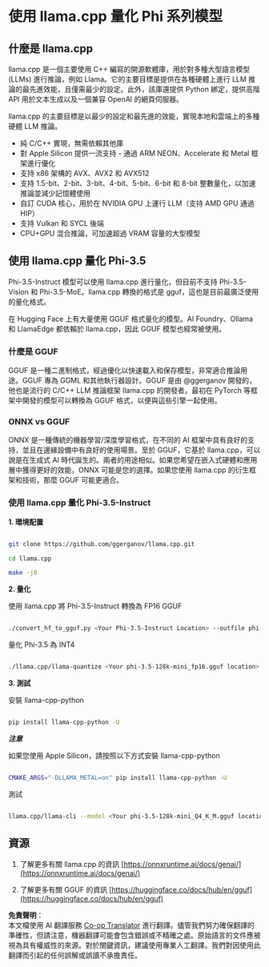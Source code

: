 <!--
CO_OP_TRANSLATOR_METADATA:
{
  "original_hash": "2a7aaeb42235207ba74581473b305581",
  "translation_date": "2025-04-04T06:08:06+00:00",
  "source_file": "md\\01.Introduction\\04\\UsingLlamacppQuantifyingPhi.md",
  "language_code": "tw"
}
-->
# **使用 llama.cpp 量化 Phi 系列模型**

## **什麼是 llama.cpp**

llama.cpp 是一個主要使用 C++ 編寫的開源軟體庫，用於對多種大型語言模型 (LLMs) 進行推論，例如 Llama。它的主要目標是提供在各種硬體上進行 LLM 推論的最先進效能，且僅需最少的設定。此外，該庫還提供 Python 綁定，提供高階 API 用於文本生成以及一個兼容 OpenAI 的網頁伺服器。

llama.cpp 的主要目標是以最少的設定和最先進的效能，實現本地和雲端上的多種硬體 LLM 推論。

- 純 C/C++ 實現，無需依賴其他庫
- 對 Apple Silicon 提供一流支持 - 通過 ARM NEON、Accelerate 和 Metal 框架進行優化
- 支持 x86 架構的 AVX、AVX2 和 AVX512
- 支持 1.5-bit、2-bit、3-bit、4-bit、5-bit、6-bit 和 8-bit 整數量化，以加速推論並減少記憶體使用
- 自訂 CUDA 核心，用於在 NVIDIA GPU 上運行 LLM（支持 AMD GPU 通過 HIP）
- 支持 Vulkan 和 SYCL 後端
- CPU+GPU 混合推論，可加速超過 VRAM 容量的大型模型

## **使用 llama.cpp 量化 Phi-3.5**

Phi-3.5-Instruct 模型可以使用 llama.cpp 進行量化，但目前不支持 Phi-3.5-Vision 和 Phi-3.5-MoE。llama.cpp 轉換的格式是 gguf，這也是目前最廣泛使用的量化格式。

在 Hugging Face 上有大量使用 GGUF 格式量化的模型。AI Foundry、Ollama 和 LlamaEdge 都依賴於 llama.cpp，因此 GGUF 模型也經常被使用。

### **什麼是 GGUF**

GGUF 是一種二進制格式，經過優化以快速載入和保存模型，非常適合推論用途。GGUF 專為 GGML 和其他執行器設計。GGUF 是由 @ggerganov 開發的，他也是流行的 C/C++ LLM 推論框架 llama.cpp 的開發者。最初在 PyTorch 等框架中開發的模型可以轉換為 GGUF 格式，以便與這些引擎一起使用。

### **ONNX vs GGUF**

ONNX 是一種傳統的機器學習/深度學習格式，在不同的 AI 框架中具有良好的支持，並且在邊緣設備中有良好的使用場景。至於 GGUF，它基於 llama.cpp，可以說是在生成式 AI 時代誕生的。兩者的用途相似。如果您希望在嵌入式硬體和應用層中獲得更好的效能，ONNX 可能是您的選擇。如果您使用 llama.cpp 的衍生框架和技術，那麼 GGUF 可能更適合。

### **使用 llama.cpp 量化 Phi-3.5-Instruct**

**1. 環境配置**

```bash

git clone https://github.com/ggerganov/llama.cpp.git

cd llama.cpp

make -j8

```

**2. 量化**

使用 llama.cpp 將 Phi-3.5-Instruct 轉換為 FP16 GGUF

```bash

./convert_hf_to_gguf.py <Your Phi-3.5-Instruct Location> --outfile phi-3.5-128k-mini_fp16.gguf

```

量化 Phi-3.5 為 INT4

```bash

./llama.cpp/llama-quantize <Your phi-3.5-128k-mini_fp16.gguf location> ./gguf/phi-3.5-128k-mini_Q4_K_M.gguf Q4_K_M

```

**3. 測試**

安裝 llama-cpp-python

```bash

pip install llama-cpp-python -U

```

***注意***  

如果您使用 Apple Silicon，請按照以下方式安裝 llama-cpp-python

```bash

CMAKE_ARGS="-DLLAMA_METAL=on" pip install llama-cpp-python -U

```

測試

```bash

llama.cpp/llama-cli --model <Your phi-3.5-128k-mini_Q4_K_M.gguf location> --prompt "<|user|>\nCan you introduce .NET<|end|>\n<|assistant|>\n"  --gpu-layers 10

```

## **資源**

1. 了解更多有關 llama.cpp 的資訊 [https://onnxruntime.ai/docs/genai/](https://onnxruntime.ai/docs/genai/)

2. 了解更多有關 GGUF 的資訊 [https://huggingface.co/docs/hub/en/gguf](https://huggingface.co/docs/hub/en/gguf)

**免責聲明**：  
本文檔使用 AI 翻譯服務 [Co-op Translator](https://github.com/Azure/co-op-translator) 進行翻譯。儘管我們努力確保翻譯的準確性，但請注意，機器翻譯可能會包含錯誤或不精確之處。原始語言的文件應被視為具有權威性的來源。對於關鍵資訊，建議使用專業人工翻譯。我們對因使用此翻譯而引起的任何誤解或誤讀不承擔責任。